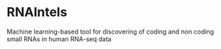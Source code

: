# RNAIntels
Machine learning-based tool for discovering of coding and non coding small RNAs in human RNA-seq data
